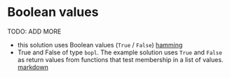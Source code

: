 # Boolean values

TODO: ADD MORE

- this solution uses Boolean values (`True` / `False`) [hamming](../exercise-concepts/hamming.md)
- True and False of type `bopl`. The example solution uses `True` and `False` as return values from functions that test membership in a list of values. [markdown](../exercise-concepts/markdown.md)
